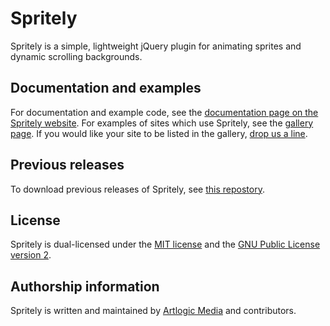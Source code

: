 # Spritely

Spritely is a simple, lightweight jQuery plugin for animating sprites and dynamic scrolling backgrounds.

## Documentation and examples

For documentation and example code, see the [documentation page on the Spritely website](http://spritely.net/documentation/). For examples of sites which use Spritely, see the [gallery page](http://spritely.net/gallery/). If you would like your site to be listed in the gallery, [drop us a line](http://spritely.net/contact/).

## Previous releases

To download previous releases of Spritely, see [this repostory](https://github.com/artlogicmedialtd/spritely-archive).

## License

Spritely is dual-licensed under the [MIT license](http://opensource.org/licenses/MIT) and the [GNU Public License version 2](http://www.gnu.org/licenses/gpl-2.0.html).

## Authorship information

Spritely is written and maintained by [Artlogic Media](http://artlogic.net/) and contributors.